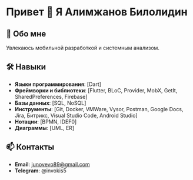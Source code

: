 # Привет 👋 Я Алимжанов Билолидин

## 🚀 Обо мне

Увлекаюсь мобильной разработкой и системным анализом.

## 🛠️ Навыки

- **Языки программирования**: [Dart]
- **Фреймворки и библиотеки**: [Flutter, BLoC, Provider, MobX, GetIt, SharedPreferences, Firebase]
- **Базы данных**: [SQL, NoSQL]
- **Инструменты**: [Git, Docker, VMWare, Vysor, Postman, Google Docs, Jira, Битрикс, Visual Studio Code, Android Studio]
- **Нотации**: [BPMN, IDEF0]
- **Диаграммы**: [UML, ER]

## 📫 Контакты

- **Email**: junovevo89@gmail.com
- **Telegram**: @invokis5
